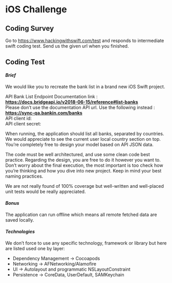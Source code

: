 # iOS Challenge

## Coding Survey

Go to https://www.hackingwithswift.com/test and responds to intermediate swift coding test.
Send us the given url when you finished.

## Coding Test

#### *Brief*

We would like you to recreate the bank list in a brand new iOS Swift project.

API Bank List Endpoint Documentation link : **https://docs.bridgeapi.io/v2018-06-15/reference#list-banks**  
Please don’t use the documentation API url. Use the following instead : **https://sync-qa.bankin.com/banks**  
API client id:  
API client secret:  

When running, the application should list all banks, separated by countries. We would appreciate to see the current user local country section on top. You’re completely free to design your model based on API JSON data.

The code must be well architectured, and use some clean code best practice.  Regarding the design, you are free to do it however you want to. Don’t worry about the final execution, the most important is too check how you’re thinking and how you dive into new project. Keep in mind your best naming practices.

We are not really found of 100% coverage but well-written and well-placed unit tests would be really appreciated.

#### *Bonus*

The application can run offline which means all remote fetched data are saved locally.

#### *Technologies*

We don’t force to use any specific technology, framework or library but here are listed used one by layer:

- Dependency Management -> Cocoapods
- Networking -> AFNetworking/Alamofire
- UI -> Autolayout and programmatic NSLayoutConstraint
- Persistence -> CoreData, UserDefault, SAMKeychain
